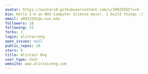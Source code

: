 ```yaml
---
avatar: https://avatars0.githubusercontent.com/u/28925565?v=4
bio: Hello I'm an NUS Computer Science major. I build things :)
email: e0032281@u.nus.edu
followers: 18
following: 23
forks: 3
login: alistairong
open_issues: null
public_repos: 18
stars: 9
title: Alistair Ong
user_type: User
website: www.alistairong.com
---
```

